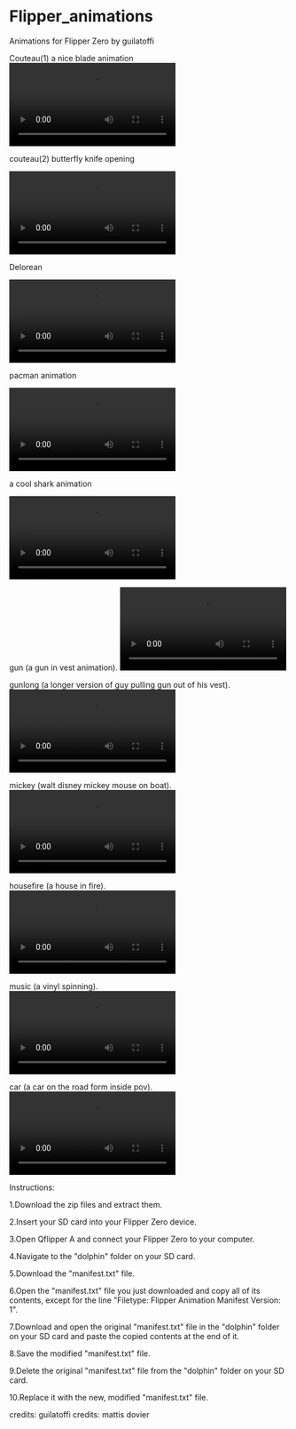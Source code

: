 # Flipper_animations
Animations for Flipper Zero by guilatoffi


Couteau(1) a nice blade animation
<video src="https://user-images.githubusercontent.com/98189594/212782023-6383d935-896d-4c5c-ad4c-3738707e8ac9.mp4" controls>
  Your browser does not support the video tag.
</video>



couteau(2) butterfly knife opening

<video src="https://user-images.githubusercontent.com/98189594/212782030-3e0bb92f-f589-47c6-a0ce-4cafcd60bc94.mp4" controls>
  Your browser does not support the video tag.
</video>



Delorean 


<video src="https://user-images.githubusercontent.com/98189594/212782035-81ec1723-43c1-4496-9afa-60c216724d05.mp4" controls>
  Your browser does not support the video tag.
</video>



pacman animation

<video src="https://user-images.githubusercontent.com/98189594/212782040-3292b873-b8ee-4ee8-a102-599fd00a7a9b.mp4" controls>
  Your browser does not support the video tag.
</video>


a cool shark animation

<video src="https://user-images.githubusercontent.com/98189594/212782046-2991b999-14a1-47f2-aede-6531b277444f.mp4" controls>
  Your browser does not support the video tag.
</video>

gun (a gun in vest animation).
<video src="https://user-images.githubusercontent.com/98189594/213606009-24d6d33e-0c4d-4657-a0dc-b65a74ffa0e2.mp4" controls>
  Your browser does not support the video tag.
</video>



gunlong (a longer version of guy pulling gun out of his vest).  
<video src="https://user-images.githubusercontent.com/98189594/213741207-ddbfc0ae-501c-48f1-b04e-2074bec4c517.mp4" controls>
  Your browser does not support the video tag.
</video>


mickey (walt disney mickey mouse on boat).  
<video src="https://user-images.githubusercontent.com/98189594/213791512-2b45d095-fbae-496b-a30e-5744b75f8385.mp4" controls>
  Your browser does not support the video tag.
</video>

housefire (a house in fire).  
<video src="https://user-images.githubusercontent.com/98189594/213791741-c14012e8-b8ff-414c-a1a8-dc568333ef5a.mp4" controls>
  Your browser does not support the video tag.
</video>


music (a vinyl spinning).  
<video src="https://user-images.githubusercontent.com/98189594/213791840-844f1430-a0ba-4370-baec-7017bdb61b56.mp4" controls>
  Your browser does not support the video tag.
</video>


car (a car on the road form inside pov).  
<video src="https://user-images.githubusercontent.com/98189594/213791938-dcaf31c8-9f23-4516-9592-cb2bf6958d41.mp4" controls>
  Your browser does not support the video tag.
</video>

















Instructions:

1.Download the zip files and extract them.

2.Insert your SD card into your Flipper Zero device.

3.Open Qflipper A and connect your Flipper Zero to your computer.

4.Navigate to the "dolphin" folder on your SD card.

5.Download the "manifest.txt" file.

6.Open the "manifest.txt" file you just downloaded and copy all of its contents, except for the line "Filetype: Flipper Animation Manifest Version: 1".

7.Download and open the original "manifest.txt" file in the "dolphin" folder on your SD card and paste the copied contents at the end of it.

8.Save the modified "manifest.txt" file.

9.Delete the original "manifest.txt" file from the "dolphin" folder on your SD card.

10.Replace it with the new, modified "manifest.txt" file.




credits: guilatoffi
credits: mattis dovier 


